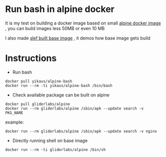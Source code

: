 # Run bash in alpine docker 

It is my test on building a docker image based on small [alpine docker image] , you can build images less 50MB or even 10 MB

I also made [slef built base image] , it demos how base image gets build

# Instructions

- Run bash

```
docker pull yikaus/alpine-bash
docker run --rm -ti yikaus/alpine-bash /bin/bash
```

- Check available package can be built on alpine

```
docker pull gliderlabs/alpine
docker run --rm gliderlabs/alpine /sbin/apk --update search -v PKG_NAME
```

example:
```
docker run --rm gliderlabs/alpine /sbin/apk --update search -v nginx
```

- Directly running shell on base image

```
docker run --rm -ti gliderlabs/alpine /bin/sh
```

[alpine docker image]: https://github.com/gliderlabs/docker-alpine
[slef built base image]: https://github.com/yikaus/docker-alpine-base
